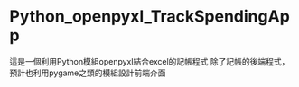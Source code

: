 # Python_openpyxl_TrackSpendingApp
這是一個利用Python模組openpyxl結合excel的記帳程式
除了記帳的後端程式，預計也利用pygame之類的模組設計前端介面
